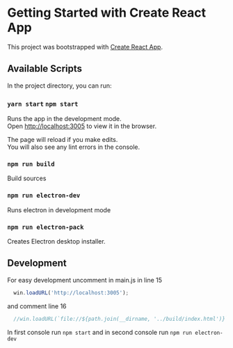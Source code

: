 # Getting Started with Create React App

This project was bootstrapped with [Create React App](https://github.com/facebook/create-react-app).

## Available Scripts

In the project directory, you can run:

### `yarn start` `npm start` 

Runs the app in the development mode.\
Open [http://localhost:3005](http://localhost:3005) to view it in the browser.

The page will reload if you make edits.\
You will also see any lint errors in the console.

### `npm run build`

Build sources

### `npm run electron-dev`

Runs electron in development mode

### `npm run electron-pack`

Creates Electron desktop installer.


## Development

For easy development uncomment in main.js in line 15
```javascript
  win.loadURL('http://localhost:3005');
```
and comment line 16 
```javascript
  //win.loadURL(`file://${path.join(__dirname, '../build/index.html')}`)
```

In first console run `npm start` and in second console run `npm run electron-dev`
